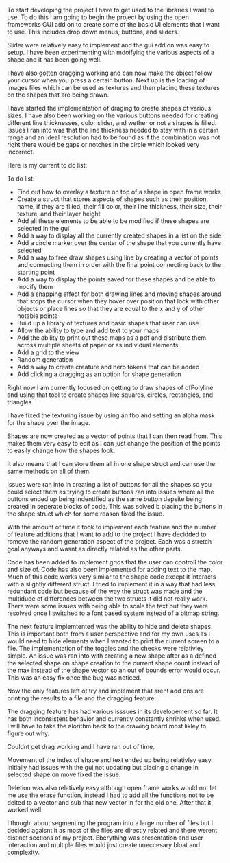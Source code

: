 To start developing the project I have to get used to the libraries I want to use. To do this I am going to begin the project by using
the open frameworks GUI add on to create some of the basic UI elements that I want to use. This includes drop down menus, buttons,
and sliders.

Slider were relatively easy to implement and the gui add on was easy to setup. I have been experimenting with mdoifying the various aspects of a shape and it has been going well.

I have also gotten dragging working and can now make the object follow your cursor when you press a certain button. Next up is the loading of images files which can be used as textures and then placing these textures on the shapes that are being drawn.

I have started the implementation of draging to create shapes of various sizes. I have also been working on the various buttons needed for creating different line thicknesses, color slider, and wether or not a shapes is filled. Issues I ran into was that the line thickness needed to stay with in a certain range and an ideal resolution had to be found as if the combination was not right there would be gaps or notches in the circle which looked very incorrect.

Here is my current to do list:

To do list:
* Find out how to overlay a texture on top of a shape in open frame works
* Create a struct that stores aspects of shapes such as their position, name, if they are filled, their fill color, their line thickness, their size, their texture, and their layer height
*	Add all these elements to be able to be modified if these shapes are selected in the gui
*	Add a way to display all the currently created shapes in a list on the side
*	Add a circle marker over the center of the shape that you currently have selected 
*	Add a way to free draw shapes using line by creating a vector of points and connecting them in order with the final point connecting back to the starting point
*	Add a way to display the points saved for these shapes and be able to modify them
*	Add a snapping effect for both drawing lines and moving shapes around that stops the cursor when they hover over position that lock with other objects or place lines so that they are equal to the x and y of other notable points 
*	Build up a library of textures and basic shapes that user can use
*	Allow the ability to type and add text to your maps
*	Add the ability to print out these maps as a pdf and distribute them across multiple sheets of paper or as individual elements
*	Add a grid to the view
*	Random generation
*	Add a way to create creature and hero tokens that can be added
*	Add clicking a dragging as an option for shape generation

Right now I am currently focused on getting to draw shapes of ofPolyline and using that tool to create shapes like squares, circles, rectangles, and triangles

I have fixed the texturing issue by using an fbo and setting an alpha mask for the shape over the image.

Shapes are now created as a vector of points that I can then read from. This makes them very easy to edit as I can just change the position of the points to easily change how the shapes look.

It also means that I can store them all in one shape struct and can use the same methods on all of them.

Issues were ran into in creating a list of buttons for all the shapes so you could select them as trying to create buttons ran into issues where all the buttons ended up being indentified as the same button depsite being created in seperate blocks of code. This was solved b placing the buttons in the shape struct which for some reason fixed the issue.

With the amount of time it took to implement each feature and the number of feature additions that I want to add to the project I have decidded to romove the random generation aspect of the project. Each was a stretch goal anyways and wasnt as directly related as the other parts. 

Code has been added to implement grids that the user can controll the color and size of. Code has also been implemented for adding text to the map. Much of this code works very similar to the shape code except it interacts with a slightly different struct. I tried to implement it in a way that had less redundant code but because of the way the struct was made and the multidude of differences between the two structs it did not really work. There were some issues with being able to scale the text but they were resolved once I switched to a font based system instead of a bitmap string.

The next feature implemtented was the ability to hide and delete shapes. This is important both from a user perspective and for my own uses as I would need to hide elements when I wanted to print the current screen to a file. The implementation of the toggles and the checks were relativley simple. An issue was ran into with creating a new shape after as a defined the selected shape on shape creation to the current shape count instead of the max instead of the shape vector so an out of bounds error would occur. This was an easy fix once the bug was noticed.

Now the only features left ot try and implement that arent add ons are printing the results to a file and the dragging feature.

The dragging feature has had various isssues in its developement so far. It has both inconsistent behavior and currently constantly shrinks when used. I will have to take the alorithm back to the drawing board most likley to figure out why.

Couldnt get drag working and I have ran out of time.

Movement of the index of shape and text ended up being relativley easy. Initially had issues with the gui not updating but placing a change in selected shape on move fixed the issue.

Deletion was also relatively easy although open frame works would not let me use the erase function, instead I had to add all the functions not to be delted to a vector and sub that new vector in for the old one. After that it worked well.

I thought about segmenting the program into a large number of files but I decided agaisnt it as most of the files are directly related and there werent distinct sections of my project. Eberything was presentation and user interaction and multiple files would just create uneccesary bloat and complexity.
